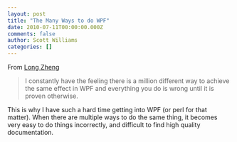 ```yaml
---
layout: post
title: "The Many Ways to do WPF"
date: 2010-07-11T00:00:00.000Z
comments: false
author: Scott Williams
categories: []
---
```

From <a href="http://www.istartedsomething.com/20100711/thoughts-on-wpf-4-0-from-a-novice/">Long Zheng</a>

> I constantly have the feeling there is a million different way to achieve the same effect in WPF and everything you do is wrong until it is proven otherwise.

This is why I have such a hard time getting into WPF (or perl for that matter). When there are multiple ways to do the same thing, it becomes very easy to do things incorrectly, and difficult to find high quality documentation.